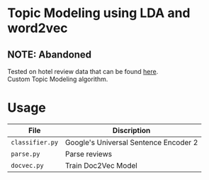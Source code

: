 # Topic Modeling using LDA and word2vec

## NOTE: Abandoned  
Tested on hotel review data that can be found [here](https://github.com/kavgan/data-science-tutorials/blob/master/word2vec/reviews_data.txt.gz).  
Custom Topic Modeling algorithm.  

# Usage

|File | Discription|
|---|---|
|`classifier.py` | Google's Universal Sentence Encoder 2 |
|`parse.py` | Parse reviews |
|`docvec.py` | Train Doc2Vec Model |
